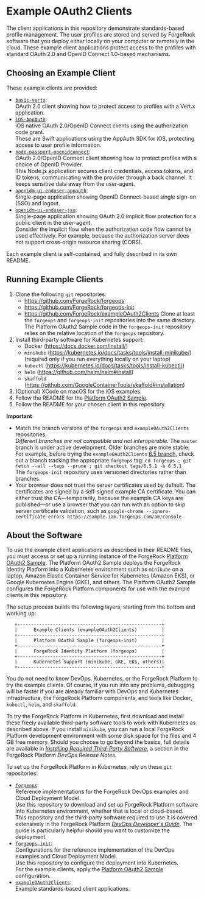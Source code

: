 # Example OAuth2 Clients

The client applications in this repository demonstrate standards-based profile management.
The user profiles are stored and served by ForgeRock software
that you deploy either locally on your computer or remotely in the cloud.
These example client applications protect access to the profiles
with standard OAuth 2.0 and OpenID Connect 1.0-based mechanisms.

## Choosing an Example Client

These example clients are provided:

* [`basic-vertx`](./basic-vertx):<br>
  OAuth 2.0 client showing how to protect access
  to profiles with a Vert.x application.
* [`iOS-AppAuth`](./iOS-AppAuth):<br>
  iOS native OAuth 2.0/OpenID Connect clients using the authorization code grant.<br>
  These are Swift applications using the AppAuth SDK for iOS,
  protecting access to user profile information.
* [`node-passport-openidconnect`](./node-passport-openidconnect):<br>
  OAuth 2.0/OpenID Connect client showing how to protect profiles
  with a choice of OpenID Provider.<br>
  This Node.js application secures client credentials, access tokens, and ID tokens,
  communicating with the provider through a back channel.
  It keeps sensitive data away from the user-agent.
* [`openidm-ui-enduser-appauth`](./openidm-ui-enduser-appauth):<br>
  Single-page application showing OpenID Connect-based single sign-on (SSO) and logout.
* [`openidm-ui-enduser-jso`](./openidm-ui-enduser-jso):<br>
  Single-page application showing OAuth 2.0 implicit flow protection
  for a public client in the user-agent.<br>Consider the implicit flow
  when the authorization code flow cannot be used effectively.
  For example, because the authorization server does not support
  cross-origin resource sharing (CORS).

Each example client is self-contained, and fully described in its own README.

## Running Example Clients

1. Clone the following `git` repositories:
   * <https://github.com/ForgeRock/forgeops>
   * <https://github.com/ForgeRock/forgeops-init>
   * <https://github.com/ForgeRock/exampleOAuth2Clients>
   Clone at least the `forgeops` and `forgeops-init` repositories into the same directory.
   The Platform OAuth2 Sample code in the `forgeops-init` repository relies on
   the relative location of the `forgeops` repository.
1. Install third-party software for Kubernetes support:
   * Docker (<https://docs.docker.com/install/>)
   * `minikube` (<https://kubernetes.io/docs/tasks/tools/install-minikube/>)<br>
     (required only if you run everything locally on your laptop)
   * `kubectl` (<https://kubernetes.io/docs/tasks/tools/install-kubectl/>)
   * `helm` (<https://github.com/helm/helm#install>)
   * `skaffold` (<https://github.com/GoogleContainerTools/skaffold#installation>)
1. (Optional) XCode on macOS for the iOS examples.
1. Follow the README for the [Platform OAuth2 Sample](
   https://github.com/ForgeRock/forgeops-init/tree/master/7.0/oauth2/development).
1. Follow the README for your chosen client in this repository.

**Important**

*   Match the branch versions of the `forgeops` and `exampleOAuth2Clients` repositories.<br>
    _Different branches are not compatible and not interoperable._
    The `master` branch is under active development. Older branches are more stable.
    For example, before trying the `exampleOAuth2Clients` [6.5 branch](https://github.com/ForgeRock/exampleOAuth2Clients/tree/6.5),
    check out a branch tracking the appropriate `forgeops` tag:
    `cd forgeops ; git fetch --all --tags --prune ; git checkout tags/6.5.1 -b 6.5.1`<br>
    The `forgeops-init` repository uses versioned directories rather than branches.
*   Your browser does not trust the server certificates used by default.
    The certificates are signed by a self-signed example CA certificate.
    You can either trust the CA&mdash;temporarily, because the example CA keys are published&mdash;or
    use a browser that you can run with an option to skip server certificate validation,
    such as `google-chrome --ignore-certificate-errors https://sample.iam.forgeops.com/am/console`

## About the Software

To use the example client applications as described in their README files,
you must access or set up a running instance of the ForgeRock
[Platform OAuth2 Sample](https://github.com/ForgeRock/forgeops-init/tree/master/7.0/oauth2/development).
The Platform OAuth2 Sample deploys the ForgeRock Identity Platform
into a Kubernetes environment such as `minikube` on a laptop,
Amazon Elastic Container Service for Kubernetes (Amazon EKS), or
Google Kubernetes Engine (GKE), and others.
The Platform OAuth2 Sample configures the ForgeRock Platform components
for use with the example clients in this repository.

The setup process builds the following layers,
starting from the bottom and working up:

```
   +-----------------------------------------------------+
   |      Example Clients (exampleOAuth2Clients)         |
   +-----------------------------------------------------+
   |      Platform OAuth2 Sample (forgeops-init)         |
   +-----------------------------------------------------+
   |      ForgeRock Identity Platform (forgeops)         |
   +-----------------------------------------------------+
   |      Kubernetes Support (minikube, GKE, EKS, others)|
   +-----------------------------------------------------+
```

You do not need to know DevOps, Kubernetes, or the ForgeRock Platform
to try the example clients.
Of course, if you run into any problems, debugging will be faster
if you are already familiar with DevOps and Kubernetes infrastructure,
the ForgeRock Platform components, and tools like
Docker, `kubectl`, `helm`, and `skaffold`.

To try the ForgeRock Platform in Kubernetes, first download and install
these freely available third-party software tools to work with Kubernetes
as described above.
If you install `minikube`,
you can run a local ForgeRock Platform development environment
with some disk space for the files and 4 GB free memory.
Should you choose to go beyond the basics,
full details are available in [_Installing Required Third-Party Software_](
  https://backstage.forgerock.com/docs/platform/6.5/release-notes/index.html#rnotes-before-env-sw),
a section in the ForgeRock Platform _DevOps Release Notes_.

To set up the ForgeRock Platform in Kubernetes, rely on these `git` repositories:

* [`forgeops`](https://github.com/ForgeRock/forgeops):<br>
  Reference implementations for the ForgeRock DevOps examples and Cloud Deployment Model.<br>
  Use this repository to download and set up ForgeRock Platform software
  into Kubernetes environment, whether that is local or cloud-based.<br>
  This repository and the third-party software required to use it is covered
  extensively in the ForgeRock Platform
  [_DevOps Developer's Guide_](https://backstage.forgerock.com/docs/platform/6.5/devops-guide/).
  The guide is particularly helpful should you want to customize the deployment.
* [`forgeops-init`](https://github.com/ForgeRock/forgeops-init):<br>
  Configurations for the reference implementation of the DevOps examples
  and Cloud Deployment Model.<br>
  Use this repository to configure the deployment into Kubernetes.<br>
  For the example clients, apply the
  [Platform OAuth2 Sample](https://github.com/ForgeRock/forgeops-init/tree/master/7.0/oauth2/development)
  configuration.
* [`exampleOAuth2Clients`](https://github.com/ForgeRock/exampleOAuth2Clients):<br>
  Example standards-based client applications.
